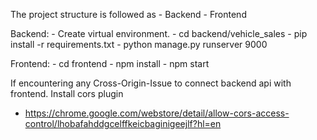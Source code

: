 The project structure is followed as
    - Backend
    - Frontend

Backend:
    - Create virtual environment.
    - cd backend/vehicle_sales
    - pip install -r requirements.txt
    - python manage.py runserver 9000

Frontend:
    - cd frontend
    - npm install
    - npm start

If encountering any Cross-Origin-Issue to connect backend api with frontend. Install cors plugin
- https://chrome.google.com/webstore/detail/allow-cors-access-control/lhobafahddgcelffkeicbaginigeejlf?hl=en

